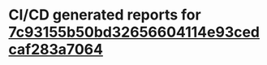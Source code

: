 # CI/CD generated reports for [7c93155b50bd32656604114e93cedcaf283a7064](https://github.com/hydephp/develop/commit/7c93155b50bd32656604114e93cedcaf283a7064)
